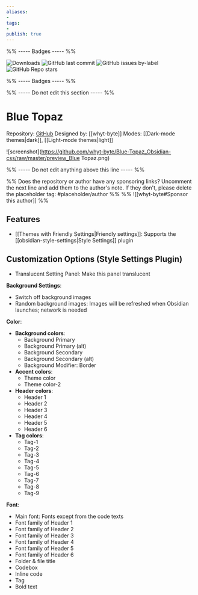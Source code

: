 ```yaml
---
aliases:
- 
tags: 
- 
publish: true
---
```


%% ----- Badges ----- %%

![Downloads](https://img.shields.io/badge/downloads-9352-573E7A?style=for-the-badge&logo=)
![GitHub last commit](https://img.shields.io/github/last-commit/whyt-byte/Blue-Topaz_Obsidian-css?color=573E7A&label=last%20update&logo=github&style=for-the-badge)
![GitHub issues by-label](https://img.shields.io/github/issues/whyt-byte/Blue-Topaz_Obsidian-css/help%20wanted?color=573E7A&logo=github&style=for-the-badge) 
![GitHub Repo stars](https://img.shields.io/github/stars/whyt-byte/Blue-Topaz_Obsidian-css?color=573E7A&logo=github&style=for-the-badge)

%% ----- Badges ----- %%

%% ----- Do not edit this section ----- %%

# Blue Topaz

Repository: [GitHub](https://github.com/whyt-byte/Blue-Topaz_Obsidian-css)
Designed by: [[whyt-byte]]
Modes: [[Dark-mode themes|dark]], [[Light-mode themes|light]]



![screenshot](https://github.com/whyt-byte/Blue-Topaz_Obsidian-css/raw/master/preview_Blue Topaz.png)

%% ----- Do not edit anything above this line ----- %% 

%% Does the repository or author have any sponsoring links? Uncomment the next line and add them to the author's note. If they don't, please delete the placeholder tag: #placeholder/author %%
%% ![[whyt-byte#Sponsor this author]] %%


## Features

- [[Themes with Friendly Settings|Friendly settings]]: Supports the [[obsidian-style-settings|Style Settings]] plugin

## Customization Options (Style Settings Plugin) 
- Translucent Setting Panel: Make this panel translucent

**Background Settings**: 
- Switch off background images
- Random background images: Images will be refreshed when Obsidian launches; network is needed

**Color**: 
- **Background colors**: 
    - Background Primary
    - Background Primary (alt)
    - Background Secondary
    - Background Secondary (alt)
    - Background Modifier: Border
- **Accent colors**: 
    - Theme color
    - Theme color-2
- **Header colors**: 
    - Header 1
    - Header 2
    - Header 3
    - Header 4
    - Header 5
    - Header 6
- **Tag colors**: 
    - Tag-1
    - Tag-2
    - Tag-3
    - Tag-4
    - Tag-5
    - Tag-6
    - Tag-7
    - Tag-8
    - Tag-9

**Font**: 
- Main font: Fonts except from the code texts
- Font family of Header 1
- Font family of Header 2
- Font family of Header 3
- Font family of Header 4
- Font family of Header 5
- Font family of Header 6
- Folder & file title
- Codebox
- Inline code
- Tag
- Bold text

